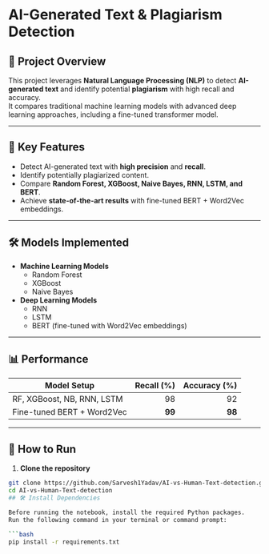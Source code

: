 # AI-Generated Text & Plagiarism Detection

## 📌 Project Overview
This project leverages **Natural Language Processing (NLP)** to detect **AI-generated text** and identify potential **plagiarism** with high recall and accuracy.  
It compares traditional machine learning models with advanced deep learning approaches, including a fine-tuned transformer model.

---

## 🚀 Key Features
- Detect AI-generated text with **high precision** and **recall**.
- Identify potentially plagiarized content.
- Compare **Random Forest, XGBoost, Naive Bayes, RNN, LSTM, and BERT**.
- Achieve **state-of-the-art results** with fine-tuned BERT + Word2Vec embeddings.

---

## 🛠️ Models Implemented
- **Machine Learning Models**
  - Random Forest
  - XGBoost
  - Naive Bayes
- **Deep Learning Models**
  - RNN
  - LSTM
  - BERT (fine-tuned with Word2Vec embeddings)

---

## 📊 Performance
| Model Setup | Recall (%) | Accuracy (%) |
|-------------|-----------:|-------------:|
| RF, XGBoost, NB, RNN, LSTM | 98 | 92 |
| Fine-tuned BERT + Word2Vec | **99** | **98** |

---

## 📂 How to Run
1. **Clone the repository**
```bash
git clone https://github.com/Sarvesh1Yadav/AI-vs-Human-Text-detection.git
cd AI-vs-Human-Text-detection
## 🛠 Install Dependencies

Before running the notebook, install the required Python packages.  
Run the following command in your terminal or command prompt:

```bash
pip install -r requirements.txt





